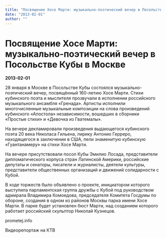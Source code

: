 ```yaml
---
title: "Посвящение Хосе Марти: музыкально-поэтический вечер в Посольстве Кубы в Москве"
date: "2013-02-01"
author: ""
---
```


# Посвящение Хосе Марти: музыкально-поэтический вечер в Посольстве Кубы в Москве

**2013-02-01** 

28 января в Москве в Посольстве Кубы состоялся музыкально-поэтический вечер, посвящённый 160-летию Хосе Марти. Стихи кубинского поэта и мыслителя прозвучали в исполнении российского музыкального ансамбля «Гренада». Артисты исполнили многочисленные музыкальные композиции на слова произведений кубинского «Апостола» независимости, вошедших в сборники «Простые стихи» и «Девочка из Гватемалы».

На вечере декламировали произведения выдающегося кубинского поэта 20 века Николаса Гильена, лирику Антонио Герреро, находящегося в заключении в США, пели знаменитую кубинскую «Гуантанамеру» на стихи Хосе Марти. 

На вечере присутствовали посол Кубы Эмилио Лосада, представители дипломатического корпуса стран Латинской Америки, российские депутаты и сенаторы, писатели и журналисты, деятели культуры, представители общественных организаций и движений солидарности с Кубой.

В ходе торжеств было объявлено о проекте, инициатором которого выступила парламентская группа дружбы с Кубой под руководством адмирала Владимира Комоедова, председателя Комитета Госдумы по обороне, создания в одном из районов Москвы парка имени Хосе Марти. В парке будет установлен бюст Марти, над созданием которого работает российский скульптор Николай Кузнецов.

prometej.info

Видеорепортаж на КТВ